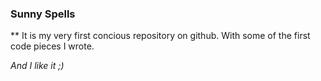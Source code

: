### Sunny Spells
**
It is my very first concious repository on github. 
With some of the first code pieces I wrote.

*And I like it ;)*
